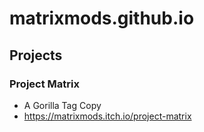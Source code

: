 # matrixmods.github.io

## Projects
### Project Matrix
- A Gorilla Tag Copy
- https://matrixmods.itch.io/project-matrix
